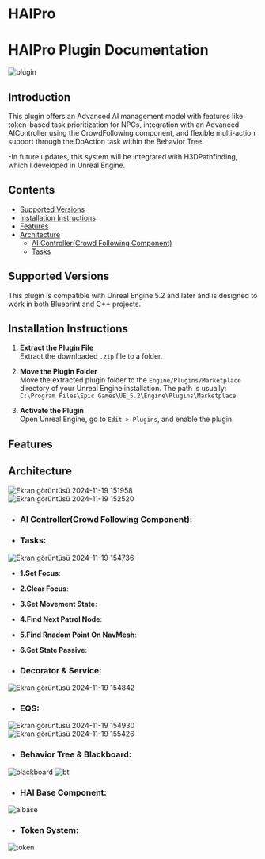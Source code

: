 # HAIPro
# HAIPro Plugin Documentation
![plugin](https://github.com/user-attachments/assets/740a6c0b-39e3-4314-9375-934a9759ca05)

## Introduction 
This plugin offers an Advanced AI management model with features like token-based task prioritization for NPCs, integration with an Advanced AIController using the CrowdFollowing component, and flexible multi-action support through the DoAction task within the Behavior Tree.

-In future updates, this system will be integrated with H3DPathfinding, which I developed in Unreal Engine.

## Contents

- [Supported Versions](#supported-versions)
- [Installation Instructions](#installation-instructions)
- [Features](#features)
- [Architecture](#architecture)
     - [AI Controller(Crowd Following Component)](#ai-controller-(crowd-following-component))
     - [Tasks](#tasks)

## Supported Versions
This plugin is compatible with Unreal Engine 5.2 and later and is designed to work in both Blueprint and C++ projects.

## Installation Instructions

1. **Extract the Plugin File**  
   Extract the downloaded `.zip` file to a folder.

2. **Move the Plugin Folder**  
   Move the extracted plugin folder to the `Engine/Plugins/Marketplace` directory of your Unreal Engine installation. The path is usually:  
   `C:\Program Files\Epic Games\UE_5.2\Engine\Plugins\Marketplace`

3. **Activate the Plugin**  
   Open Unreal Engine, go to `Edit > Plugins`, and enable the plugin.

## Features

## Architecture

![Ekran görüntüsü 2024-11-19 151958](https://github.com/user-attachments/assets/9aec9ff3-a641-4c8b-a138-bf87a6a5f47a)
![Ekran görüntüsü 2024-11-19 152520](https://github.com/user-attachments/assets/c697867e-8900-49b0-b660-fac3edc1655c)
- ### AI Controller(Crowd Following Component):

- ### Tasks:

![Ekran görüntüsü 2024-11-19 154736](https://github.com/user-attachments/assets/a2964214-900f-48ae-94e4-4765d30840f7)

   - **1.Set Focus**:
   
   - **2.Clear Focus**:
   
   - **3.Set Movement State**:
   
   - **4.Find Next Patrol Node**:
   
   - **5.Find Rnadom Point On NavMesh**:
   
   - **6.Set State Passive**:

- ### Decorator & Service:

![Ekran görüntüsü 2024-11-19 154842](https://github.com/user-attachments/assets/e8558a8c-4973-4685-8e2d-8d4e228cfc78)

- ### EQS:

![Ekran görüntüsü 2024-11-19 154930](https://github.com/user-attachments/assets/e48ed425-5a14-4ccf-ac2f-e448374f6cfb) ![Ekran görüntüsü 2024-11-19 155426](https://github.com/user-attachments/assets/b0a18cb1-44f2-449d-b25d-5a7537f0d395)


- ### Behavior Tree & Blackboard:

![blackboard](https://github.com/user-attachments/assets/dcf9ed70-e6dc-401c-8f28-71a12e456339) ![bt](https://github.com/user-attachments/assets/e004f1b5-ac1d-4e76-a124-88c35b3b9c01) 

- ### HAI Base Component:
![aibase](https://github.com/user-attachments/assets/03bb5dd0-c482-40d8-9d74-f8ac236ebe58)

- ### Token System:
![token](https://github.com/user-attachments/assets/24ef2bf3-604f-4902-be53-fcb18d784fff)
